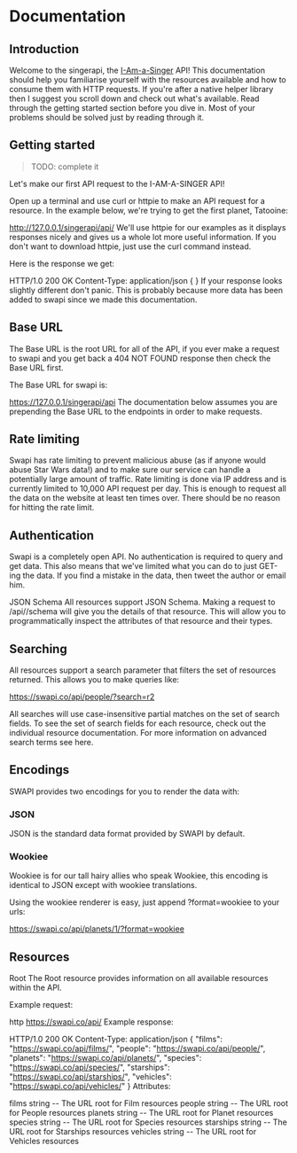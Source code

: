# Documentation

## Introduction
Welcome to the singerapi, the [I-Am-a-Singer](https://en.wikipedia.org/wiki/I_Am_a_Singer_(Chinese_TV_series)) API! This documentation should help you familiarise yourself with the resources available and how to consume them with HTTP requests. If you're after a native helper library then I suggest you scroll down and check out what's available. Read through the getting started section before you dive in. Most of your problems should be solved just by reading through it.

## Getting started

> TODO: complete it

Let's make our first API request to the I-AM-A-SINGER API!

Open up a terminal and use curl or httpie to make an API request for a resource. In the example below, we're trying to get the first planet, Tatooine:

http://127.0.0.1/singerapi/api/
We'll use httpie for our examples as it displays responses nicely and gives us a whole lot more useful information. If you don't want to download httpie, just use the curl command instead.

Here is the response we get:

HTTP/1.0 200 OK
Content-Type: application/json
{
}
If your response looks slightly different don't panic. This is probably because more data has been added to swapi since we made this documentation.

## Base URL
The Base URL is the root URL for all of the API, if you ever make a request to swapi and you get back a 404 NOT FOUND response then check the Base URL first.

The Base URL for swapi is:

https://127.0.0.1/singerapi/api
The documentation below assumes you are prepending the Base URL to the endpoints in order to make requests.

## Rate limiting
Swapi has rate limiting to prevent malicious abuse (as if anyone would abuse Star Wars data!) and to make sure our service can handle a potentially large amount of traffic. Rate limiting is done via IP address and is currently limited to 10,000 API request per day. This is enough to request all the data on the website at least ten times over. There should be no reason for hitting the rate limit.

## Authentication
Swapi is a completely open API. No authentication is required to query and get data. This also means that we've limited what you can do to just GET-ing the data. If you find a mistake in the data, then tweet the author or email him.

JSON Schema
All resources support JSON Schema. Making a request to /api/<resource>/schema will give you the details of that resource. This will allow you to programmatically inspect the attributes of that resource and their types.

## Searching
All resources support a search parameter that filters the set of resources returned. This allows you to make queries like:

https://swapi.co/api/people/?search=r2

All searches will use case-insensitive partial matches on the set of search fields. To see the set of search fields for each resource, check out the individual resource documentation. For more information on advanced search terms see here.

## Encodings
SWAPI provides two encodings for you to render the data with:

### JSON
JSON is the standard data format provided by SWAPI by default.

### Wookiee
Wookiee is for our tall hairy allies who speak Wookiee, this encoding is identical to JSON except with wookiee translations.

Using the wookiee renderer is easy, just append ?format=wookiee to your urls:

https://swapi.co/api/planets/1/?format=wookiee

## Resources
Root
The Root resource provides information on all available resources within the API.

Example request:

http https://swapi.co/api/
Example response:

HTTP/1.0 200 OK
Content-Type: application/json
{
    "films": "https://swapi.co/api/films/",
    "people": "https://swapi.co/api/people/",
    "planets": "https://swapi.co/api/planets/",
    "species": "https://swapi.co/api/species/",
    "starships": "https://swapi.co/api/starships/",
    "vehicles": "https://swapi.co/api/vehicles/"
}
Attributes:

films string -- The URL root for Film resources
people string -- The URL root for People resources
planets string -- The URL root for Planet resources
species string -- The URL root for Species resources
starships string -- The URL root for Starships resources
vehicles string -- The URL root for Vehicles resources
